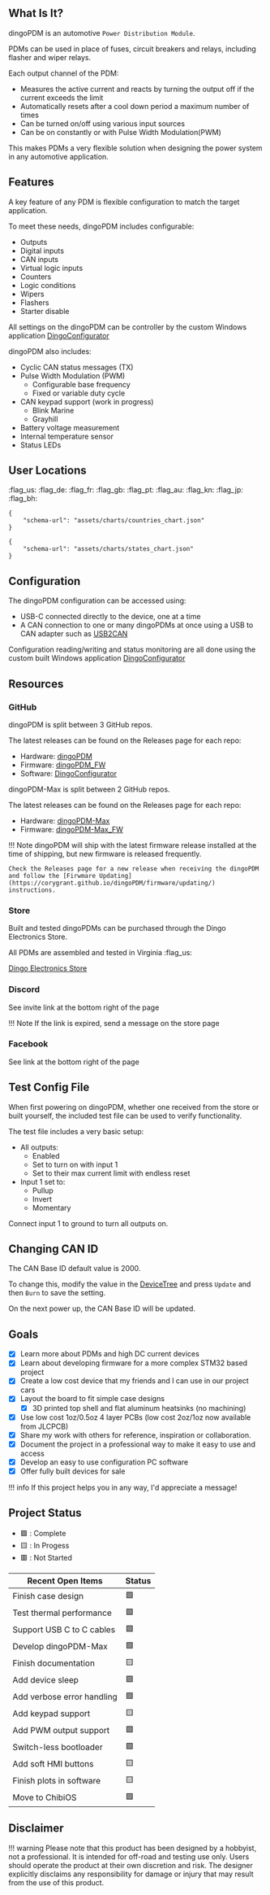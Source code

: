 ## What Is It?

dingoPDM is an automotive `Power Distribution Module`. 

PDMs can be used in place of fuses, circuit breakers and relays, including flasher and wiper relays. 

Each output channel of the PDM:
 
- Measures the active current and reacts by turning the output off if the current exceeds the limit
- Automatically resets after a cool down period a maximum number of times
- Can be turned on/off using various input sources
- Can be on constantly or with Pulse Width Modulation(PWM)

This makes PDMs a very flexible solution when designing the power system in any automotive application. 

## Features

A key feature of any PDM is flexible configuration to match the target application. 

To meet these needs, dingoPDM includes configurable:

- Outputs
- Digital inputs
- CAN inputs
- Virtual logic inputs
- Counters
- Logic conditions
- Wipers
- Flashers
- Starter disable

All settings on the dingoPDM can be controller by the custom Windows application [DingoConfigurator](../software/introduction.md) 

dingoPDM also includes:

- Cyclic CAN status messages (TX)
- Pulse Width Modulation (PWM)
    - Configurable base frequency
    - Fixed or variable duty cycle
- CAN keypad support (work in progress)
    - Blink Marine
    - Grayhill
- Battery voltage measurement
- Internal temperature sensor
- Status LEDs

## User Locations

:flag_us: :flag_de: :flag_fr: :flag_gb: :flag_pt: :flag_au: :flag_kn: :flag_jp: :flag_bh:

```vegalite 
{
    "schema-url": "assets/charts/countries_chart.json"
}
```

```vegalite 
{
    "schema-url": "assets/charts/states_chart.json"
}
```

## Configuration

The dingoPDM configuration can be accessed using:

- USB-C connected directly to the device, one at a time
- A CAN connection to one or many dingoPDMs at once using a USB to CAN adapter such as [USB2CAN](https://github.com/corygrant/USB2CAN_HW)

Configuration reading/writing and status monitoring are all done using the custom built Windows application [DingoConfigurator](../software/introduction.md) 


## Resources

### GitHub
dingoPDM is split between 3 GitHub repos.

The latest releases can be found on the Releases page for each repo:

- Hardware: [dingoPDM](https://github.com/corygrant/dingoPDM/releases)
- Firmware: [dingoPDM_FW](https://github.com/corygrant/DingoPDM_FW/releases)
- Software: [DingoConfigurator](https://github.com/corygrant/DingoConfigurator/releases)

dingoPDM-Max is split between 2 GitHub repos. 

The latest releases can be found on the Releases page for each repo:

- Hardware: [dingoPDM-Max](https://github.com/corygrant/dingoPDM-Max)
- Firmware: [dingoPDM-Max_FW](https://github.com/corygrant/dingoPDM-Max_FW)

!!! Note
    dingoPDM will ship with the latest firmware release installed at the time of shipping, but new firmware is released frequently. 

    Check the Releases page for a new release when receiving the dingoPDM and follow the [Firwmare Updating](https://corygrant.github.io/dingoPDM/firmware/updating/) instructions. 

### Store

Built and tested dingoPDMs can be purchased through the Dingo Electronics Store. 

All PDMs are assembled and tested in Virginia :flag_us:

[Dingo Electronics Store](https://dingo-electronics.square.site/)

### Discord

See invite link at the bottom right of the page

!!! Note
    If the link is expired, send a message on the store page 

### Facebook

See link at the bottom right of the page

## Test Config File

When first powering on dingoPDM, whether one received from the store or built yourself, the included test file can be used to verify functionality. 

The test file includes a very basic setup:

- All outputs:
    - Enabled
    - Set to turn on with input 1
    - Set to their max current limit with endless reset
- Input 1 set to: 
    - Pullup
    - Invert
    - Momentary
    
Connect input 1 to ground to turn all outputs on. 

## Changing CAN ID

The CAN Base ID default value is 2000. 

To change this, modify the value in the [DeviceTree](../software/devicetree.md) and press `Update` and then `Burn` to save the setting. 

On the next power up, the CAN Base ID will be updated. 


## Goals

- [X] Learn more about PDMs and high DC current devices
- [X] Learn about developing firmware for a more complex STM32 based project
- [X] Create a low cost device that my friends and I can use in our project cars
- [X] Layout the board to fit simple case designs
    * [X] 3D printed top shell and flat aluminum heatsinks (no machining)
- [X] Use low cost 1oz/0.5oz 4 layer PCBs (low cost 2oz/1oz now available from JLCPCB)
- [X] Share my work with others for reference, inspiration or collaboration. 
- [X] Document the project in a professional way to make it easy to use and access
- [X] Develop an easy to use configuration PC software
- [X] Offer fully built devices for sale

!!! info
    If this project helps you in any way, I'd appreciate a message!

## Project Status

- :green_square: : Complete
- :yellow_square: : In Progess
- :red_square: : Not Started

| Recent Open Items          | Status         |
|----------------------------|----------------|
| Finish case design         | :green_square: |
| Test thermal performance   | :green_square: |
| Support USB C to C cables  | :green_square: |
| Develop dingoPDM-Max       | :green_square: |
| Finish documentation       | :yellow_square:|
| Add device sleep           | :green_square: |
| Add verbose error handling | :green_square: |
| Add keypad support         | :yellow_square:|
| Add PWM output support     | :green_square: |
| Switch-less bootloader     | :green_square: |
| Add soft HMI buttons       | :yellow_square:|
| Finish plots in software   | :yellow_square:|
| Move to ChibiOS            | :green_square: |

## Disclaimer

!!! warning
    Please note that this product has been designed by a hobbyist, not a professional. 
    It is intended for off-road and testing use only. 
    Users should operate the product at their own discretion and risk. 
    The designer explicitly disclaims any responsibility for damage or injury that may result from the use of this product.